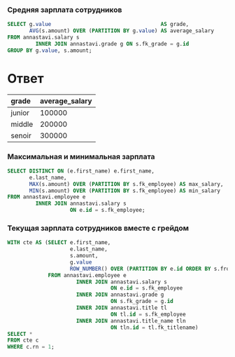 ### Средняя зарплата сотрудников

```sql
SELECT g.value                                   AS grade,
       AVG(s.amount) OVER (PARTITION BY g.value) AS average_salary
FROM annastavi.salary s
         INNER JOIN annastavi.grade g ON s.fk_grade = g.id
GROUP BY g.value, s.amount;
```

# Ответ

| grade  | average\_salary |
|:-------|:----------------|
| junior | 100000          |
| middle | 200000          |
| senoir | 300000          |

### Максимальная и минимальная зарплата 

```sql
SELECT DISTINCT ON (e.first_name) e.first_name,
       e.last_name,
       MAX(s.amount) OVER (PARTITION BY s.fk_employee) AS max_salary,
       MIN(s.amount) OVER (PARTITION BY s.fk_employee) AS min_salary
FROM annastavi.employee e
         INNER JOIN annastavi.salary s
                    ON e.id = s.fk_employee;
```

### Текущая зарплата сотрудников вместе с грейдом

```sql
WITH cte AS (SELECT e.first_name,
                    e.last_name,
                    s.amount,
                    g.value                                                         AS grade,
                    ROW_NUMBER() OVER (PARTITION BY e.id ORDER BY s.from_date DESC) AS rn
             FROM annastavi.employee e
                      INNER JOIN annastavi.salary s
                                 ON e.id = s.fk_employee
                      INNER JOIN annastavi.grade g
                                 ON s.fk_grade = g.id
                      INNER JOIN annastavi.title tl
                                 ON tl.id = s.fk_employee
                      INNER JOIN annastavi.title_name tln
                                 ON tln.id = tl.fk_titlename)
SELECT *
FROM cte c
WHERE c.rn = 1;
```
